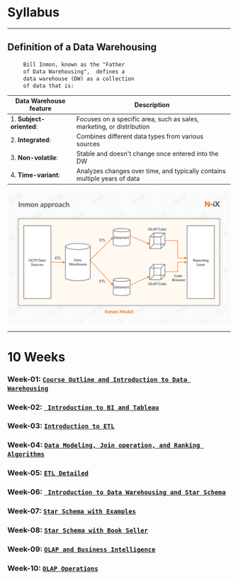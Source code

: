 # Syllabus

--------

## Definition of a Data Warehousing

	     Bill Inmon, known as the "Father 
	     of Data Warehousing",  defines a 
	     data warehouse (DW) as a collection 
	     of data that is: 


Data Warehouse feature    | Description  |
------------------------- | -------------|
1. **Subject-oriented**:  | Focuses on a specific area, such as sales, marketing, or distribution |
2. **Integrated**:        | Combines different data types from various sources |
3. **Non-volatile**:      | Stable and doesn't change once entered into the DW |
4. **Time-variant**:      | Analyzes changes over time, and typically contains multiple years of data |

	
![](./README_DW_Inmon_Model.png)

---------

# 10 Weeks

### Week-01: [`Course Outline and Introduction to Data Warehousing`](week-01-course-outline-and-intro-to-DW)

### Week-02: [` Introduction to BI and Tableau`](week-02-intro-to-BI-and-Tableau)

### Week-03: [`Introduction to ETL`](week-03-introduction-to-ETL)

### Week-04: [`Data Modeling, Join operation, and Ranking Algorithms`](week-04-modeling-join-ranking-algorithms)

### Week-05: [`ETL Detailed`](week-05_ETL_detailed)

### Week-06: [` Introduction to Data Warehousing and Star Schema`](week-06-intro-to-Data-Warehousing-and-Star-Schema)

### Week-07: [`Star Schema with Examples`](week-07-Star-Schema)

### Week-08: [`Star Schema with Book Seller`](week-08_star_schema_with_Book_Seller)

### Week-09: [`OLAP and Business Intelligence`](week-09_OLAP_and_Business_Intelligence)

### Week-10: [`OLAP Operations`](week-10_OLAP_Operations)


